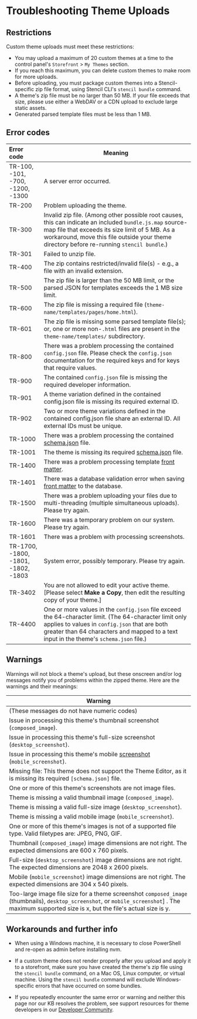 # Troubleshooting Theme Uploads

 

## Restrictions

Custom theme uploads must meet these restrictions:

* You may upload a maximum of 20 custom themes at a time to the control panel's `Storefront` > `My Themes` section.
* If you reach this maximum, you can delete custom themes to make room for more uploads.
* Before uploading, you must package custom themes into a Stencil-specific zip file format, using Stencil CLI's `stencil bundle` command.
* A theme's zip file must be no larger than 50 MB. If your file exceeds that size, please use either a WebDAV or a CDN upload to exclude large static assets.
* Generated parsed template files must be less than 1 MB.

## Error codes

| Error code | Meaning |
|:- | - |
| TR-100, -101, -700, -1200, -1300 | A server error occurred. |
| TR-200 | Problem uploading the theme. |
| TR-300 | Invalid zip file. (Among other possible root causes, this can indicate an included `bundle.js.map` source-map file that exceeds its size limit of 5 MB. As a workaround, move this file outside your theme directory before re-running `stencil bundle`.) |
| TR-301 | Failed to unzip file. |
| TR-400 | The zip contains restricted/invalid file(s) - e.g., a file with an invalid extension. |
| TR-500 | The zip file is larger than the 50 MB limit, or the parsed JSON for templates exceeds the 1 MB size limit. |
| TR-600 | The zip file is missing a required file (`theme-name/templates/pages/home.html`). |
| TR-601 | The zip file is missing some parsed template file(s); or, one or more non-`.html` files are present in the `theme-name/templates/`</nobr> subdirectory. |
| TR-800 | There was a problem processing the contained `config.json` file. Please check the `config.json` documentation for the required keys and for keys that require values. |
| TR-900 | The contained `config.json` file is missing the required developer information. |
| TR-901 | A theme variation defined in the contained config.json file is missing its required external ID. |
| TR-902 | Two or more theme variations defined in the contained config.json file share an external ID. All external IDs must be unique. | 
| TR-1000 | There was a problem processing the contained <a href="/stencil-docs/stencil-theme-editor/schema-json-metadata">schema.json</a> file. |
| TR-1001 | The theme is missing its required <a href="/stencil-docs/stencil-theme-editor/schema-json-metadata">schema.json</a> file. |
| TR-1400 | There was a problem processing template <a href="/stencil-docs/front-matter/front-matter-overview">front matter</a>. |
| TR-1401 | There was a database validation error when saving <a href="/stencil-docs/front-matter/front-matter-overview">front matter</a> to the database. |
| TR-1500 | There was a problem uploading your files due to multi-threading (multiple simultaneous uploads). Please try again. |
| TR-1600 | There was a temporary problem on our system. Please try again. |
| TR-1601 | There was a problem with processing screenshots. |
| TR-1700, -1800, -1801, -1802, -1803 | System error, possibly temporary. Please try again. |
| TR-3402 | You are not allowed to edit your active theme. [Please select **Make a Copy**, then edit the resulting copy of your theme.] |
| TR-4400 | One or more values in the `config.json` file exceed the 64-character limit. (The 64-character limit only applies to values in `config.json` that are both greater than 64 characters and mapped to a text input in the theme's `schema.json` file.) |

## Warnings

Warnings will not block a theme's upload, but these onscreen and/or log messages notify you of problems within the zipped theme. Here are the warnings and their meanings:

| Warning |
|-|
| (These messages do not have numeric codes) |
| Issue in processing this theme's thumbnail screenshot (`composed_image`). |
| Issue in processing this theme's full-size screenshot (`desktop_screenshot`). |
| Issue in processing this theme's mobile [screenshot](/stencil-docs/stencil-theme-editor/config-json-metadata) (`mobile_screenshot`). |
| Missing file: This theme does not support the Theme Editor, as it is missing its required `[schema.json]` file. |
| One or more of this theme's screenshots are not image files. |
| Theme is missing a valid thumbnail image (`composed_image`). |
| Theme is missing a valid full-size image (`desktop_screenshot`). |
| Theme is missing a valid mobile image (`mobile_screenshot`). |
| One or more of this theme's images is not of a supported file type. Valid filetypes are: JPEG, PNG, GIF. |
| Thumbnail (`composed_image`) image dimensions are not right. The expected dimensions are 600 x 760 pixels. |
| Full-size (`desktop_screenshot`) image dimensions are not right. The expected dimensions are 2048 x 2600 pixels. |
| Mobile (`mobile_screenshot`) image dimensions are not right. The expected dimensions are 304 x 540 pixels. |
| Too-large image file size for a theme screenshot `composed_image` (thumbnails), `desktop_screenshot`, or `mobile_screenshot`] . The maximum supported size is x, but the file's actual size is y. |

## Workarounds and further info
* When using a Windows machine, it is necessary to close PowerShell and re-open as admin before installing nvm.

* If a custom theme does not render properly after you upload and apply it to a storefront, make sure you have created the theme's zip file using the `stencil bundle` command, on a Mac OS, Linux computer, or virtual machine. Using the `stencil bundle` command will exclude Windows-specific errors that have occurred on some bundles.

* If you repeatedly encounter the same error or warning and neither this page nor our KB resolves the problem, see support resources for theme developers in our [Developer Community](https://support.bigcommerce.com/s/group/0F913000000HLjECAW/bigcommerce-developers).

